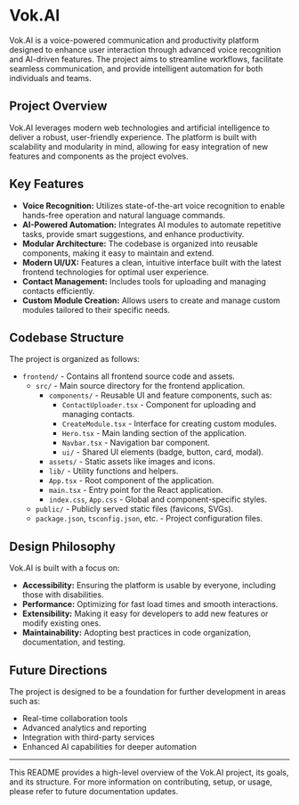 # Vok.AI

Vok.AI is a voice-powered communication and productivity platform designed to enhance user interaction through advanced voice recognition and AI-driven features. The project aims to streamline workflows, facilitate seamless communication, and provide intelligent automation for both individuals and teams.

## Project Overview
Vok.AI leverages modern web technologies and artificial intelligence to deliver a robust, user-friendly experience. The platform is built with scalability and modularity in mind, allowing for easy integration of new features and components as the project evolves.

## Key Features
- **Voice Recognition:** Utilizes state-of-the-art voice recognition to enable hands-free operation and natural language commands.
- **AI-Powered Automation:** Integrates AI modules to automate repetitive tasks, provide smart suggestions, and enhance productivity.
- **Modular Architecture:** The codebase is organized into reusable components, making it easy to maintain and extend.
- **Modern UI/UX:** Features a clean, intuitive interface built with the latest frontend technologies for optimal user experience.
- **Contact Management:** Includes tools for uploading and managing contacts efficiently.
- **Custom Module Creation:** Allows users to create and manage custom modules tailored to their specific needs.

## Codebase Structure
The project is organized as follows:

- `frontend/` - Contains all frontend source code and assets.
  - `src/` - Main source directory for the frontend application.
    - `components/` - Reusable UI and feature components, such as:
      - `ContactUploader.tsx` - Component for uploading and managing contacts.
      - `CreateModule.tsx` - Interface for creating custom modules.
      - `Hero.tsx` - Main landing section of the application.
      - `Navbar.tsx` - Navigation bar component.
      - `ui/` - Shared UI elements (badge, button, card, modal).
    - `assets/` - Static assets like images and icons.
    - `lib/` - Utility functions and helpers.
    - `App.tsx` - Root component of the application.
    - `main.tsx` - Entry point for the React application.
    - `index.css`, `App.css` - Global and component-specific styles.
  - `public/` - Publicly served static files (favicons, SVGs).
  - `package.json`, `tsconfig.json`, etc. - Project configuration files.

## Design Philosophy
Vok.AI is built with a focus on:
- **Accessibility:** Ensuring the platform is usable by everyone, including those with disabilities.
- **Performance:** Optimizing for fast load times and smooth interactions.
- **Extensibility:** Making it easy for developers to add new features or modify existing ones.
- **Maintainability:** Adopting best practices in code organization, documentation, and testing.

## Future Directions
The project is designed to be a foundation for further development in areas such as:
- Real-time collaboration tools
- Advanced analytics and reporting
- Integration with third-party services
- Enhanced AI capabilities for deeper automation

---

This README provides a high-level overview of the Vok.AI project, its goals, and its structure. For more information on contributing, setup, or usage, please refer to future documentation updates. 
